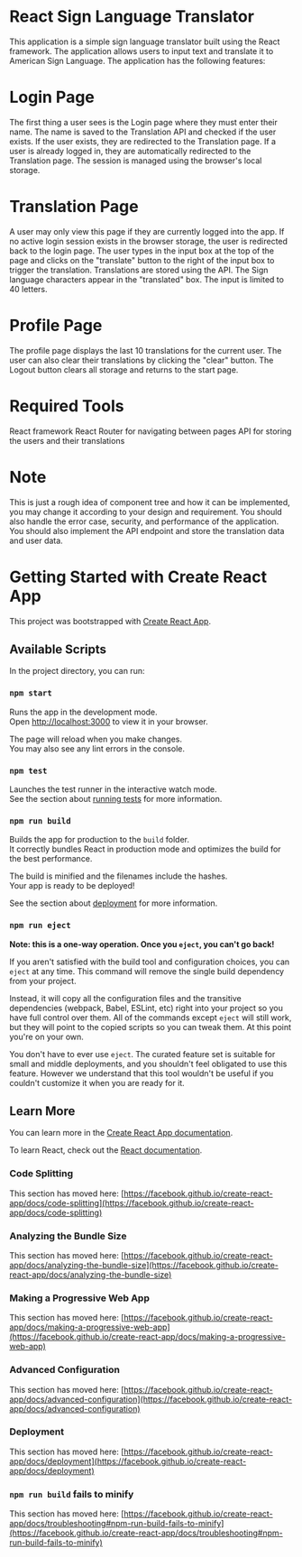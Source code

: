 # React Sign Language Translator

This application is a simple sign language translator built using the React framework. The application allows users 
to input text and translate it to American Sign Language. The application has the following features:

# Login Page

The first thing a user sees is the Login page where they must enter their name. The name is saved to the Translation API 
and checked if the user exists. If the user exists, they are redirected to the Translation page. If a user is already 
logged in, they are automatically redirected to the Translation page. The session is managed using the browser's local storage.

# Translation Page

A user may only view this page if they are currently logged into the app. If no active login session exists in 
the browser storage, the user is redirected back to the login page.
The user types in the input box at the top of the page and clicks on the "translate" button to the right of the 
input box to trigger the translation. Translations are stored using the API. The Sign language characters appear 
in the "translated" box. The input is limited to 40 letters.

# Profile Page

The profile page displays the last 10 translations for the current user. The user can also clear their translations by clicking 
the "clear" button. The Logout button clears all storage and returns to the start page.

# Required Tools

React framework
React Router for navigating between pages
API for storing the users and their translations

# Note
This is just a rough idea of component tree and how it can be implemented, you may 
change it according to your design and requirement.
You should also handle the error case, security, and performance of the application.
You should also implement the API endpoint and store the translation data and user data.


# Getting Started with Create React App

This project was bootstrapped with [Create React App](https://github.com/facebook/create-react-app).

## Available Scripts

In the project directory, you can run:

### `npm start`

Runs the app in the development mode.\
Open [http://localhost:3000](http://localhost:3000) to view it in your browser.

The page will reload when you make changes.\
You may also see any lint errors in the console.

### `npm test`

Launches the test runner in the interactive watch mode.\
See the section about [running tests](https://facebook.github.io/create-react-app/docs/running-tests) for more information.

### `npm run build`

Builds the app for production to the `build` folder.\
It correctly bundles React in production mode and optimizes the build for the best performance.

The build is minified and the filenames include the hashes.\
Your app is ready to be deployed!

See the section about [deployment](https://facebook.github.io/create-react-app/docs/deployment) for more information.

### `npm run eject`

**Note: this is a one-way operation. Once you `eject`, you can't go back!**

If you aren't satisfied with the build tool and configuration choices, you can `eject` at any time. This command will remove the single build dependency from your project.

Instead, it will copy all the configuration files and the transitive dependencies (webpack, Babel, ESLint, etc) right into your project so you have full control over them. All of the commands except `eject` will still work, but they will point to the copied scripts so you can tweak them. At this point you're on your own.

You don't have to ever use `eject`. The curated feature set is suitable for small and middle deployments, and you shouldn't feel obligated to use this feature. However we understand that this tool wouldn't be useful if you couldn't customize it when you are ready for it.

## Learn More

You can learn more in the [Create React App documentation](https://facebook.github.io/create-react-app/docs/getting-started).

To learn React, check out the [React documentation](https://reactjs.org/).

### Code Splitting

This section has moved here: [https://facebook.github.io/create-react-app/docs/code-splitting](https://facebook.github.io/create-react-app/docs/code-splitting)

### Analyzing the Bundle Size

This section has moved here: [https://facebook.github.io/create-react-app/docs/analyzing-the-bundle-size](https://facebook.github.io/create-react-app/docs/analyzing-the-bundle-size)

### Making a Progressive Web App

This section has moved here: [https://facebook.github.io/create-react-app/docs/making-a-progressive-web-app](https://facebook.github.io/create-react-app/docs/making-a-progressive-web-app)

### Advanced Configuration

This section has moved here: [https://facebook.github.io/create-react-app/docs/advanced-configuration](https://facebook.github.io/create-react-app/docs/advanced-configuration)

### Deployment

This section has moved here: [https://facebook.github.io/create-react-app/docs/deployment](https://facebook.github.io/create-react-app/docs/deployment)

### `npm run build` fails to minify

This section has moved here: [https://facebook.github.io/create-react-app/docs/troubleshooting#npm-run-build-fails-to-minify](https://facebook.github.io/create-react-app/docs/troubleshooting#npm-run-build-fails-to-minify)
